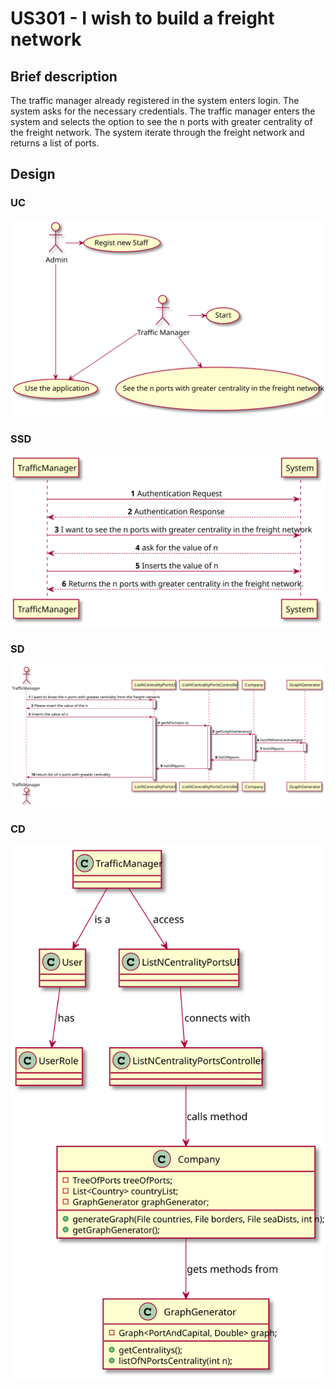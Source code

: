 # US301 - I wish to build a freight network

## Brief description

The traffic manager already registered in the system enters login. The system asks for the necessary credentials. The traffic manager enters the system and selects the option to see the n ports with greater centrality of the freight network. The system iterate through the freight network and returns a list of ports.

## Design

### UC

![](US401_UC.svg)

### SSD

![](US401_SSD.svg)

### SD

![](US401_SD.svg)

### CD

![](US401_CD.svg)

